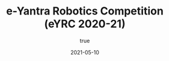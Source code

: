 ---
author:
  name: "Jatin Dehmiwal"
date: 2021-05-10
title: e-Yantra Robotics Competition (eYRC 2020-21)
eventname: Competition
eventlocation: IIT-B
weight: 10
---